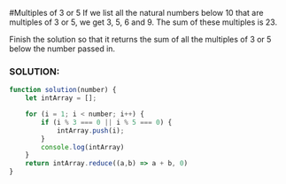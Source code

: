 #Multiples of 3 or 5
If we list all the natural numbers below 10 that are multiples of 3 or 5, we get 3, 5, 6 and 9. The sum of these multiples is 23.

Finish the solution so that it returns the sum of all the multiples of 3 or 5 below the number passed in.


### SOLUTION:
```js
function solution(number) {
    let intArray = [];

    for (i = 1; i < number; i++) {
        if (i % 3 === 0 || i % 5 === 0) {
            intArray.push(i);
        }
        console.log(intArray)
    }
    return intArray.reduce((a,b) => a + b, 0)
}
```
